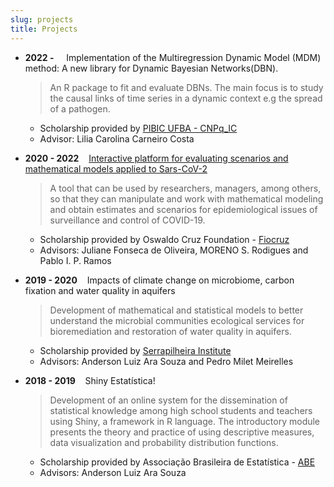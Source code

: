```yaml
---
slug: projects
title: Projects
---
```



- **2022 -** &nbsp; &nbsp; Implementation of the Multiregression Dynamic Model (MDM) method: A new library for Dynamic Bayesian Networks(DBN).

    >An R package to fit and evaluate DBNs. The main focus is to study the causal links of time series in a dynamic context e.g the spread of a pathogen.
    
    + Scholarship provided by [PIBIC UFBA - CNPq_IC](https://sisbic.ufba.br/sisbic/Welcome.do###)
    + Advisor: Lilia Carolina Carneiro Costa


- **2020 - 2022**  &nbsp;&nbsp; [Interactive platform for evaluating scenarios and mathematical models applied to Sars-CoV-2](https://modelacovid19.rondonia.fiocruz.br/shiny/covidApp/)

    >A tool that can be used by researchers, managers, among others, so that they can manipulate and work with mathematical modeling and obtain estimates and scenarios for epidemiological issues of surveillance and control of COVID-19.

  + Scholarship provided by Oswaldo Cruz Foundation - [Fiocruz](https://portal.fiocruz.br/en)
  + Advisors: Juliane Fonseca de Oliveira, MORENO S. Rodigues and Pablo I. P. Ramos 

- **2019 - 2020** &nbsp;&nbsp; Impacts of climate change on microbiome, carbon fixation and water quality in aquifers

    >Development of mathematical and statistical models to better understand the microbial communities ecological services for bioremediation and restoration of water quality in aquifers.


  + Scholarship provided by [Serrapilheira Institute](https://serrapilheira.org/en/)
  + Advisors: Anderson Luiz Ara Souza and Pedro Milet Meirelles 


- **2018 - 2019** &nbsp;&nbsp; Shiny Estatística!
    
    >Development of an online system for the dissemination of statistical knowledge among high school students and teachers using Shiny, a framework in R language. The introductory module presents the theory and practice of using descriptive measures, data visualization and probability distribution functions.

  + Scholarship provided by Associação Brasileira de Estatística - [ABE](https://redeabe.org.br/site/home)
  + Advisors: Anderson Luiz Ara Souza
